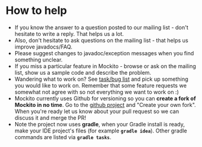 # How to help #

  * If you know the answer to a question posted to our mailing list - don't hesitate to write a reply. That helps us a lot.
  * Also, don't hesitate to ask questions on the mailing list - that helps us improve javadocs/FAQ.
  * Please suggest changes to javadoc/exception messages when you find something unclear.
  * If you miss a particular feature in Mockito - browse or ask on the mailing list, show us a sample code and describe the problem.
  * Wandering what to work on? See [task/bug list](http://code.google.com/p/mockito/issues/list) and pick up something you would like to work on. Remember that some feature requests we somewhat not agree with so not everything we want to work on :)
  * Mockito currently uses Github for versioning so you can **create a fork of Mockito in no time**. Go to the [github project](https://github.com/mockito/mockito) and "Create your own fork". When you're ready let us know about your pull request so we can discuss it and merge the PR!
  * Note the project now uses **gradle**, when your Gradle install is ready, make your IDE project's files (for example **`gradle idea`**). Other gradle commands are listed via **`gradle tasks`**.